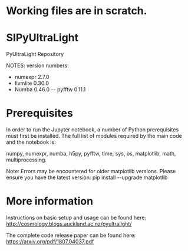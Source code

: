 # Working files are in scratch.

# SIPyUltraLight
PyUltraLight Repository

NOTES: version numbers:

- numexpr 2.7.0
- llvmlite 0.30.0
 - Numba 0.46.0
 -- pyfftw 0.11.1

# Prerequisites

In order to run the Jupyter notebook, a number of Python prerequisites must first be installed. The full list of modules required by the main code and the notebook is:

numpy, numexpr, numba, h5py, pyfftw, time, sys, os, matplotlib, math, multiprocessing.

Note: Errors may be encountered for older matplotlib versions. Please ensure you have the latest version:
pip install --upgrade matplotlib



# More information

Instructions on basic setup and usage can be found here:
http://cosmology.blogs.auckland.ac.nz/pyultralight/

The complete code release paper can be found here:
https://arxiv.org/pdf/1807.04037.pdf

